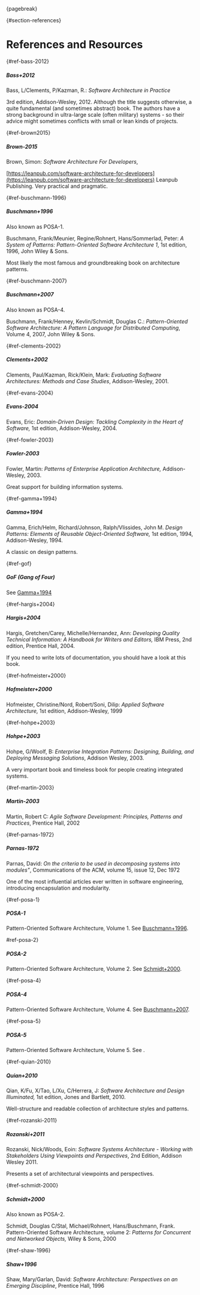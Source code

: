 {pagebreak}

{#section-references}
# References and Resources

{#ref-bass-2012}
##### Bass+2012

Bass, L/Clements, P/Kazman, R.: _Software Architecture in Practice_

3rd edition, Addison-Wesley, 2012. Although the title suggests otherwise, a quite
fundamental (and sometimes abstract) book.
The authors have a strong background in ultra-large scale (often military)
systems - so their advice might sometimes conflicts with small or lean kinds of projects.


{#ref-brown2015}
##### Brown-2015

Brown, Simon: _Software Architecture For Developers_,

[https://leanpub.com/software-architecture-for-developers](https://leanpub.com/software-architecture-for-developers)
Leanpub Publishing. Very practical and pragmatic.


{#ref-buschmann-1996}
##### Buschmann+1996
Also known as POSA-1.

Buschmann, Frank/Meunier, Regine/Rohnert, Hans/Sommerlad, Peter: _A System of Patterns: Pattern-Oriented Software Architecture 1_, 1st edition, 1996, John Wiley & Sons.

Most likely the most famous and groundbreaking book on architecture patterns.

{#ref-buschmann-2007}
##### Buschmann+2007
Also known as POSA-4.

Buschmann, Frank/Henney, Kevlin/Schmidt, Douglas C.: _Pattern-Oriented Software Architecture: A Pattern Language for Distributed Computing_, Volume 4, 2007, John Wiley & Sons.

{#ref-clements-2002}
##### Clements+2002

Clements, Paul/Kazman, Rick/Klein, Mark: _Evaluating Software Architectures: Methods and Case Studies_,
Addison-Wesley, 2001.

{#ref-evans-2004}
##### Evans-2004

Evans, Eric: _Domain-Driven Design: Tackling Complexity in the Heart of Software,_
1st edition, Addison-Wesley, 2004.


{#ref-fowler-2003}
##### Fowler-2003

Fowler, Martin: _Patterns of Enterprise Application Architecture,_
Addison-Wesley, 2003.

Great support for building information systems.

{#ref-gamma+1994}
##### Gamma+1994

Gamma, Erich/Helm, Richard/Johnson, Ralph/Vlissides, John M.
_Design Patterns: Elements of Reusable Object-Oriented Software,_
1st edition, 1994, Addison-Wesley, 1994.

A classic on design patterns.

{#ref-gof}
##### GoF (Gang of Four)
See [Gamma+1994](#ref-gamma-2004)

{#ref-hargis+2004}
##### Hargis+2004

Hargis, Gretchen/Carey, Michelle/Hernandez, Ann:
_Developing Quality Technical Information: A Handbook for Writers and Editors,_
IBM Press, 2nd edition, Prentice Hall, 2004.

If you need to write lots of documentation,
you should have a look at this book.

{#ref-hofmeister+2000}
##### Hofmeister+2000

Hofmeister, Christine/Nord, Robert/Soni, Dilip:
_Applied Software Architecture,_
1st edition, Addison-Wesley, 1999

{#ref-hohpe+2003}
##### Hohpe+2003

Hohpe, G/Woolf, B: _Enterprise Integration Patterns: Designing, Building, and Deploying
Messaging Solutions_, Addison Wesley, 2003.

A very important book and timeless book for people creating integrated systems.

{#ref-martin-2003}
##### Martin-2003

Martin, Robert C:
_Agile Software Development: Principles, Patterns and Practices_,
Prentice Hall, 2002

{#ref-parnas-1972}
##### Parnas-1972

Parnas, David:
_On the criteria to be used in decomposing systems into modules"_,
Communications of the ACM, volume 15, issue 12, Dec 1972

One of the most influential articles ever written in software engineering, introducing
encapsulation and modularity.

{#ref-posa-1}
##### POSA-1
Pattern-Oriented Software Architecture, Volume 1. See [Buschmann+1996](#ref-buschmann-1996).

#ref-posa-2}
##### POSA-2
Pattern-Oriented Software Architecture, Volume 2. See [Schmidt+2000](#ref-schmidt-2000).

{#ref-posa-4}
##### POSA-4
Pattern-Oriented Software Architecture, Volume 4. See [Buschmann+2007](#ref-buschmann-2007).

{#ref-posa-5}
##### POSA-5
Pattern-Oriented Software Architecture, Volume 5.
See <XXX>.

{#ref-quian-2010}
##### Quian+2010

Qian, K/Fu, X/Tao, L/Xu, C/Herrera, J:
_Software Architecture and Design Illuminated,_
1st edition, Jones and Bartlett, 2010.

Well-structure and readable collection of architecture styles and patterns.


{#ref-rozanski-2011}
##### Rozanski+2011

Rozanski, Nick/Woods, Eoin: _Software Systems Architecture - Working with
Stakeholders Using Viewpoints and Perspectives_, 2nd Edition, Addison Wesley 2011.

Presents a set of architectural viewpoints and perspectives.

{#ref-schmidt-2000}
##### Schmidt+2000
Also known as POSA-2.

Schmidt, Douglas C/Stal, Michael/Rohnert, Hans/Buschmann, Frank.
Pattern-Oriented Software Architecture, volume 2:
_Patterns for Concurrent and Networked Objects,_
Wiley & Sons, 2000

{#ref-shaw-1996}
##### Shaw+1996

Shaw, Mary/Garlan, David:
_Software Architecture: Perspectives on an Emerging Discipline_,
Prentice Hall, 1996
